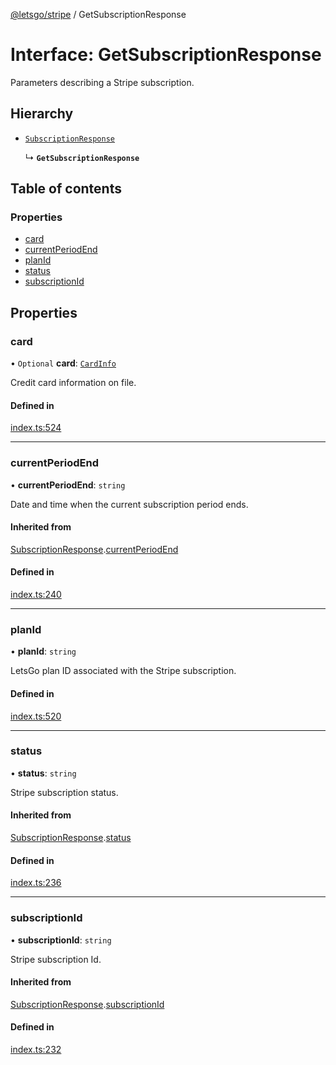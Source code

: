 [@letsgo/stripe](../README.md) / GetSubscriptionResponse

# Interface: GetSubscriptionResponse

Parameters describing a Stripe subscription.

## Hierarchy

- [`SubscriptionResponse`](SubscriptionResponse.md)

  ↳ **`GetSubscriptionResponse`**

## Table of contents

### Properties

- [card](GetSubscriptionResponse.md#card)
- [currentPeriodEnd](GetSubscriptionResponse.md#currentperiodend)
- [planId](GetSubscriptionResponse.md#planid)
- [status](GetSubscriptionResponse.md#status)
- [subscriptionId](GetSubscriptionResponse.md#subscriptionid)

## Properties

### card

• `Optional` **card**: [`CardInfo`](CardInfo.md)

Credit card information on file.

#### Defined in

[index.ts:524](https://github.com/47chapters/letsgo/blob/06da252/packages/stripe/src/index.ts#L524)

___

### currentPeriodEnd

• **currentPeriodEnd**: `string`

Date and time when the current subscription period ends.

#### Inherited from

[SubscriptionResponse](SubscriptionResponse.md).[currentPeriodEnd](SubscriptionResponse.md#currentperiodend)

#### Defined in

[index.ts:240](https://github.com/47chapters/letsgo/blob/06da252/packages/stripe/src/index.ts#L240)

___

### planId

• **planId**: `string`

LetsGo plan ID associated with the Stripe subscription.

#### Defined in

[index.ts:520](https://github.com/47chapters/letsgo/blob/06da252/packages/stripe/src/index.ts#L520)

___

### status

• **status**: `string`

Stripe subscription status.

#### Inherited from

[SubscriptionResponse](SubscriptionResponse.md).[status](SubscriptionResponse.md#status)

#### Defined in

[index.ts:236](https://github.com/47chapters/letsgo/blob/06da252/packages/stripe/src/index.ts#L236)

___

### subscriptionId

• **subscriptionId**: `string`

Stripe subscription Id.

#### Inherited from

[SubscriptionResponse](SubscriptionResponse.md).[subscriptionId](SubscriptionResponse.md#subscriptionid)

#### Defined in

[index.ts:232](https://github.com/47chapters/letsgo/blob/06da252/packages/stripe/src/index.ts#L232)
